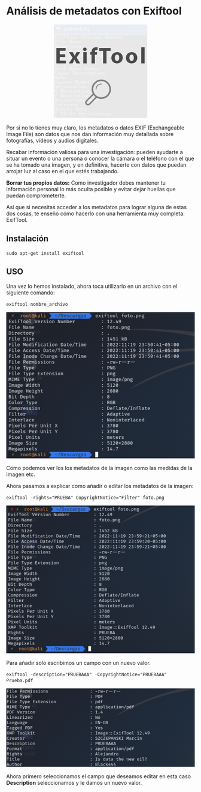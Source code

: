 # Análisis de metadatos con Exiftool

<p align="center">
<img src="./Img/Logo.jpg">
</p>

Por si no lo tienes muy claro, los metadatos o datos EXIF (Exchangeable Image File) son datos que nos dan información muy detallada sobre fotografías, vídeos y audios digitales.

Recabar información valiosa para una investigación: pueden ayudarte a situar un evento o una persona o conocer la cámara o el teléfono con el que se ha tomado una imagen, y en definitiva, hacerte con datos que puedan arrojar luz al caso en el que estés trabajando.

**Borrar tus propios datos:** Como investigador debes mantener tu información personal lo más oculta posible y evitar dejar huellas que puedan comprometerte.

Así que si necesitas acceder a los metadatos para lograr alguna de estas dos cosas, te enseño cómo hacerlo con una herramienta muy completa: ExifTool.

## Instalación

```
sudo apt-get install exiftool
```

## USO

Una vez lo hemos instalado, ahora toca utilizarlo en un archivo con el siguiente comando:

```
exiftool nombre_archivo
```

<p align="center">
<img src="./Img/foto.png">
</p>

Como podemos ver los los metadatos de la imagen como las medidas de la imagen etc.

Ahora pasamos a explicar como añadir o editar los metadatos de la imagen:

```
exiftool -rights="PRUEBA" CopyrightNotice="Filter" foto.png
```

<p align="center">
<img src="./Img/editado.png">
</p>

Para añadir solo escribimos un campo con un nuevo valor.

```
exiftool -description="PRUEBAAA" -CopyrightNotice="PRUEBAAA" Prueba.pdf
```

<p align="center">
<img src="./Img/editado2.png">
</p>

Ahora primero seleccionamos el campo que deseamos editar en esta caso **Description** seleccionamos y le damos un nuevo valor.